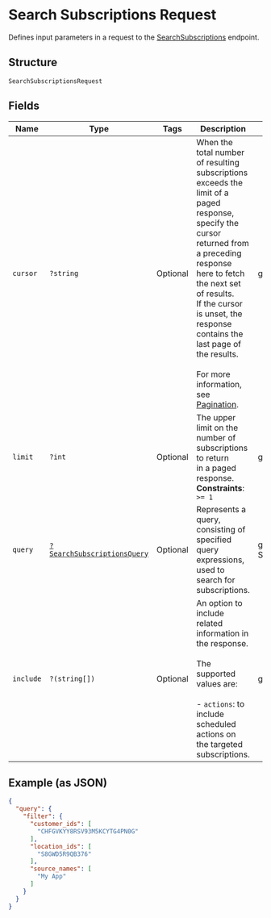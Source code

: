 
# Search Subscriptions Request

Defines input parameters in a request to the
[SearchSubscriptions](../../doc/apis/subscriptions.md#search-subscriptions) endpoint.

## Structure

`SearchSubscriptionsRequest`

## Fields

| Name | Type | Tags | Description | Getter | Setter |
|  --- | --- | --- | --- | --- | --- |
| `cursor` | `?string` | Optional | When the total number of resulting subscriptions exceeds the limit of a paged response,<br>specify the cursor returned from a preceding response here to fetch the next set of results.<br>If the cursor is unset, the response contains the last page of the results.<br><br>For more information, see [Pagination](https://developer.squareup.com/docs/working-with-apis/pagination). | getCursor(): ?string | setCursor(?string cursor): void |
| `limit` | `?int` | Optional | The upper limit on the number of subscriptions to return<br>in a paged response.<br>**Constraints**: `>= 1` | getLimit(): ?int | setLimit(?int limit): void |
| `query` | [`?SearchSubscriptionsQuery`](../../doc/models/search-subscriptions-query.md) | Optional | Represents a query, consisting of specified query expressions, used to search for subscriptions. | getQuery(): ?SearchSubscriptionsQuery | setQuery(?SearchSubscriptionsQuery query): void |
| `include` | `?(string[])` | Optional | An option to include related information in the response.<br><br>The supported values are:<br><br>- `actions`: to include scheduled actions on the targeted subscriptions. | getInclude(): ?array | setInclude(?array include): void |

## Example (as JSON)

```json
{
  "query": {
    "filter": {
      "customer_ids": [
        "CHFGVKYY8RSV93M5KCYTG4PN0G"
      ],
      "location_ids": [
        "S8GWD5R9QB376"
      ],
      "source_names": [
        "My App"
      ]
    }
  }
}
```

